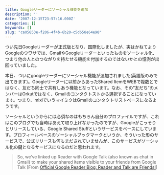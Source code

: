 ```yaml
---
title: Googleリーダーにソーシャル機能を追加
description: ''
date: '2007-12-15T23:57:16.000Z'
categories: []
keywords: []
slug: "ca05853e-f206-4f4b-8b20-c5d658e64e98"
---
```

つい先日Googleリーダーが正式版となり、国際化しましたが、実はかねてよりGoogleのウワサでは、GmailやGoogleリーダーといったものをソーシャル化、つまり他の人とのつながりを持たせる機能を付加するのではないかとの憶測が出回っていました。

本日、ついにgoogleリーダーにソーシャル機能が追加されました(英語版のみで出てきます)。Googleリーダーに以前からあったShared ItemをWEBで複数とではなく、友だち同士で共有しあう機能となっています。なお、その”友だち”のメンバーはOrkutではなく、Gmailのコンタクトストから選択することになっています。つまり、mixiでいうマイミクはGmailのコンタクトリストベースになるようです。

ソーシャルというからには必須なのはもちろん自分のプロファイルですが、これはこのブログでも当時はあえて取り上げなかったのですが、Googleがこっそりとリリースしている、Google Shared Stuffというサービスをベースにしています。プロフィールベースのソーシャルブックマークというか、そういった形のサービスで、公式リリースも何もまだされていませんが、このサービスがソーシャル化の鍵となるサービスになるのだと思われます。

> So, we’ve linked up Reader with Google Talk (also known as chat in Gmail) to make your shared items visible to your friends from Google Talk \[From [Official Google Reader Blog: Reader and Talk are Friends!](http://googlereader.blogspot.com/2007/12/reader-and-talk-are-friends.html)\]